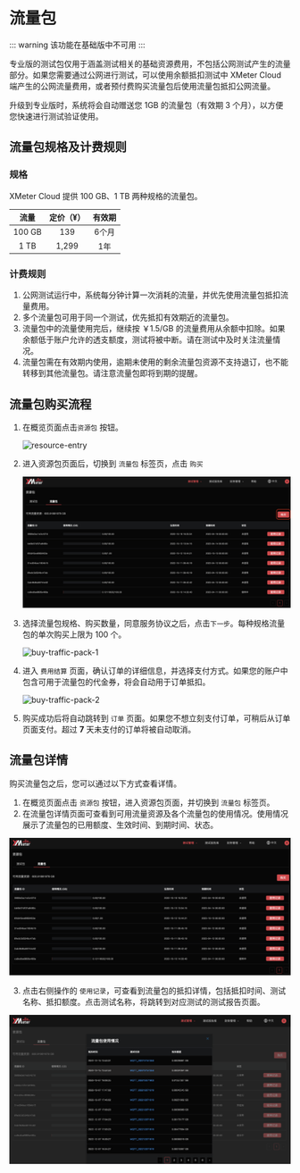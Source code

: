 # 流量包

::: warning
该功能在基础版中不可用
:::

专业版的测试包仅用于涵盖测试相关的基础资源费用，不包括公网测试产生的流量部分。如果您需要通过公网进行测试，可以使用余额抵扣测试中 XMeter Cloud 端产生的公网流量费用，或者预付费购买流量包后使用流量包抵扣公网流量。

升级到专业版时，系统将会自动赠送您 1GB 的流量包（有效期 3 个月），以方便您快速进行测试验证使用。

## 流量包规格及计费规则

### 规格

XMeter Cloud 提供 100 GB、1 TB 两种规格的流量包。

|  流量  | 定价（¥） | 有效期 |
| :----: | :-------: | :----: |
| 100 GB |    139    | 6个月  |
|  1 TB  |   1,299   |  1年   |

### 计费规则

1. 公网测试运行中，系统每分钟计算一次消耗的流量，并优先使用流量包抵扣流量费用。
2. 多个流量包可用于同一个测试，优先抵扣有效期近的流量包。
3. 流量包中的流量使用完后，继续按 ￥1.5/GB 的流量费用从余额中扣除。如果余额低于账户允许的透支额度，测试将被中断。请在测试中及时关注流量情况。
4. 流量包需在有效期内使用，逾期未使用的剩余流量包资源不支持退订，也不能转移到其他流量包。请注意流量包即将到期的提醒。

## 流量包购买流程

1. 在概览页面点击`资源包` 按钮。

   ![resource-entry](../_assets/test-pack-enter.png)

2. 进入资源包页面后，切换到 `流量包` 标签页，点击 `购买` 

   ![traffic-to-buy](../_assets/traffic-to-buy.png)

3. 选择流量包规格、购买数量，同意服务协议之后，点击`下一步`。每种规格流量包的单次购买上限为 100 个。

   ![buy-traffic-pack-1](../_assets/traffic-pack-buy.png)

4. 进入 `费用结算` 页面，确认订单的详细信息，并选择支付方式。如果您的账户中包含可用于流量包的代金券，将会自动用于订单抵扣。

   ![buy-traffic-pack-2](../_assets/traffic-pack-purchase.png)

5. 购买成功后将自动跳转到 `订单` 页面。如果您不想立刻支付订单，可稍后从订单页面支付。超过 **7** 天未支付的订单将被自动取消。

## 流量包详情

购买流量包之后，您可以通过以下方式查看详情。

1. 在概览页面点击 `资源包` 按钮，进入资源包页面，并切换到 `流量包` 标签页。
2. 在流量包详情页面可查看到可用流量资源及各个流量包的使用情况。使用情况展示了流量包的已用额度、生效时间、到期时间、状态。

![traffic-pack-page](../_assets/traffic-page.png)

3. 点击右侧操作的 `使用记录`，可查看到流量包的抵扣详情，包括抵扣时间、测试名称、抵扣额度。点击测试名称，将跳转到对应测试的测试报告页面。

![traffic-pack-usage](../_assets/traffic-usage.png)
